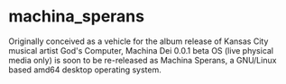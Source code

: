 # machina_sperans
Originally conceived as a vehicle for the album release of Kansas City musical artist God's Computer, Machina Dei 0.0.1 beta OS (live physical media only) is soon to be re-released as Machina Sperans, a GNU/Linux based amd64 desktop operating system.
